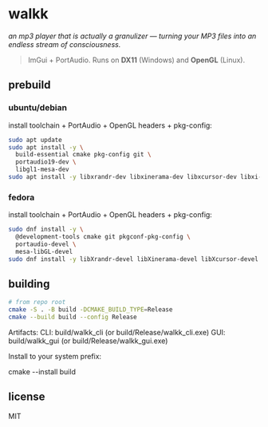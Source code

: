 # walkk
_an mp3 player that is actually a granulizer — turning your MP3 files into an endless stream of consciousness._

> ImGui + PortAudio. Runs on **DX11** (Windows) and **OpenGL** (Linux).


## prebuild
### ubuntu/debian
install toolchain + PortAudio + OpenGL headers + pkg-config:
```sh
sudo apt update
sudo apt install -y \
  build-essential cmake pkg-config git \
  portaudio19-dev \
  libgl1-mesa-dev
sudo apt install -y libxrandr-dev libxinerama-dev libxcursor-dev libxi-dev
```

### fedora
install toolchain + PortAudio + OpenGL headers + pkg-config:
```sh
sudo dnf install -y \
  @development-tools cmake git pkgconf-pkg-config \
  portaudio-devel \
  mesa-libGL-devel
sudo dnf install -y libXrandr-devel libXinerama-devel libXcursor-devel libXi-devel
```


## building

```bash
# from repo root
cmake -S . -B build -DCMAKE_BUILD_TYPE=Release
cmake --build build --config Release
```

Artifacts:
CLI: build/walkk_cli (or build/Release/walkk_cli.exe)
GUI: build/walkk_gui (or build/Release/walkk_gui.exe)

Install to your system prefix:

cmake --install build

## license
MIT